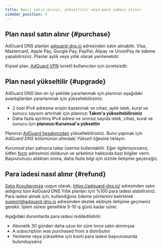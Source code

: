 ```yaml
---
title: Nasıl satın alınır, yükseltilir veya para iadesi alınır
sidebar_position: 4
---
```


## Plan nasıl satın alınır {#purchase}

AdGuard DNS planları [adguard-dns.io](https://adguard-dns.io/license.html) adresinden satın alınabilir. Visa, Mastercard, Apple Pay, Google Pay, PayPal, Alipay ve UnionPay ile ödeme yapabilirsiniz. Planlar aylık veya yıllık olarak yenilenebilir.

Kişisel plan, [AdGuard VPN](https://adguard-vpn.com/welcome.html) ücretli kullanıcıları için ücretsizdir.

## Plan nasıl yükseltilir {#upgrade}

AdGuard DNS'den en iyi şekilde yararlanmak için planınızı aşağıdaki avantajlardan yararlanmak için yükseltebilirsiniz:

- 2 özel IPv4 adresine erişim kazanmak ve cihaz, aylık istek, kural ve sunucu sayısını artırmak için planınızı **Takım'a yükseltebilirsiniz**
- Daha fazla ayrılmış IPv4 adresi ve sınırsız sayıda istek, cihaz, kural ve sunucu için **planınızı Kurumsal'a yükseltin**

Planınızı [AdGuard hesabınızdan](https://my.adguard.com/account/licenses) yükseltebilirsiniz. Bunu yapmak için _AdGuard DNS_ bölümünün altındaki _Yükselt_ öğesine tıklayın.

_Kurumsal_ plan yalnızca talep üzerine kullanılabilir. Eğer ilgileniyorsanız, lütfen [form](https://surveys.adguard.com/dns_enterprise/form.html) adresimizi doldurun ve şirketiniz hakkında bazı bilgiler verin. Başvurunuzu aldıktan sonra, daha fazla bilgi için sizinle iletişime geçeceğiz.

## Para iadesi nasıl alınır {#refund}

[Satış Koşullarımıza](https://adguard-dns.io/terms-of-sale.html) uygun olarak, https://adguard-dns.io/ adresinden satın aldığınız tüm AdGuard DNS Yıllık planları için %100 para iadesi alabilirsiniz. Para iadesi almak için, kullandığınız ödeme yöntemini belirterek support@adguard-dns.io adresinden destek ekibiyle iletişime geçmeniz gerekir. İşlem süresi genellikle 5-10 iş günü kadar sürer.

Aşağıdaki durumlarda para iadesi reddedilebilir:

- Abonelik 30 günden daha uzun bir süre önce satın alınmışsa
- A subscription was purchased from a distributor
- Yenileme veya yükseltme için kısmi para iadesi başvurusunda bulunduysanız
